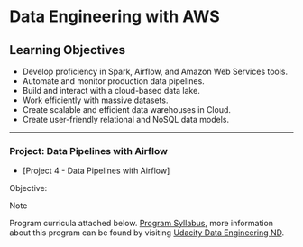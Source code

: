# Data Engineering with AWS

## Learning Objectives  

* Develop proficiency in Spark, Airflow, and Amazon Web Services tools.
* Automate and monitor production data pipelines.
* Build and interact with a cloud-based data lake.
* Work efficiently with massive datasets.
* Create scalable and efficient data warehouses in Cloud.
* Create user-friendly relational and NoSQL data models.
___

### Project: Data Pipelines with Airflow
* [Project 4 - Data Pipelines with Airflow]

Objective: 

> [!NOTE]
> Program curricula attached below.
[Program Syllabus](./Data%2BEngineering%2BNanodegree%2BProgram%2BSyllabus.pdf), more information about this program can be found by visiting [Udacity Data Engineering ND](https://www.udacity.com/course/data-engineer-nanodegree--nd027).
